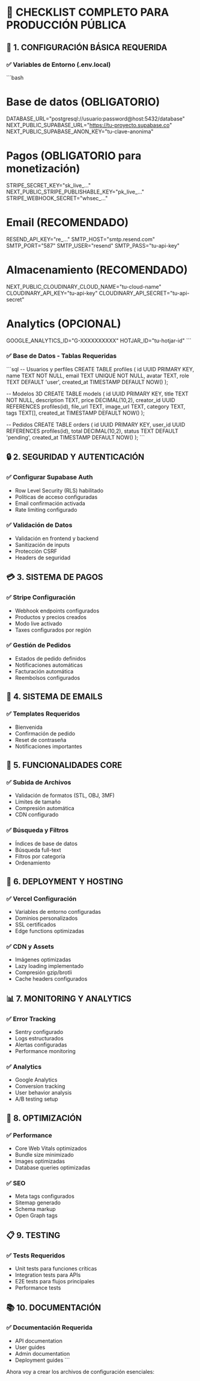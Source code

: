 # 🚀 CHECKLIST COMPLETO PARA PRODUCCIÓN PÚBLICA

## 🔧 1. CONFIGURACIÓN BÁSICA REQUERIDA

### ✅ Variables de Entorno (.env.local)
\`\`\`bash
# Base de datos (OBLIGATORIO)
DATABASE_URL="postgresql://usuario:password@host:5432/database"
NEXT_PUBLIC_SUPABASE_URL="https://tu-proyecto.supabase.co"
NEXT_PUBLIC_SUPABASE_ANON_KEY="tu-clave-anonima"

# Pagos (OBLIGATORIO para monetización)
STRIPE_SECRET_KEY="sk_live_..."
NEXT_PUBLIC_STRIPE_PUBLISHABLE_KEY="pk_live_..."
STRIPE_WEBHOOK_SECRET="whsec_..."

# Email (RECOMENDADO)
RESEND_API_KEY="re_..."
SMTP_HOST="smtp.resend.com"
SMTP_PORT="587"
SMTP_USER="resend"
SMTP_PASS="tu-api-key"

# Almacenamiento (RECOMENDADO)
NEXT_PUBLIC_CLOUDINARY_CLOUD_NAME="tu-cloud-name"
CLOUDINARY_API_KEY="tu-api-key"
CLOUDINARY_API_SECRET="tu-api-secret"

# Analytics (OPCIONAL)
GOOGLE_ANALYTICS_ID="G-XXXXXXXXXX"
HOTJAR_ID="tu-hotjar-id"
\`\`\`

### ✅ Base de Datos - Tablas Requeridas
\`\`\`sql
-- Usuarios y perfiles
CREATE TABLE profiles (
  id UUID PRIMARY KEY,
  name TEXT NOT NULL,
  email TEXT UNIQUE NOT NULL,
  avatar TEXT,
  role TEXT DEFAULT 'user',
  created_at TIMESTAMP DEFAULT NOW()
);

-- Modelos 3D
CREATE TABLE models (
  id UUID PRIMARY KEY,
  title TEXT NOT NULL,
  description TEXT,
  price DECIMAL(10,2),
  creator_id UUID REFERENCES profiles(id),
  file_url TEXT,
  image_url TEXT,
  category TEXT,
  tags TEXT[],
  created_at TIMESTAMP DEFAULT NOW()
);

-- Pedidos
CREATE TABLE orders (
  id UUID PRIMARY KEY,
  user_id UUID REFERENCES profiles(id),
  total DECIMAL(10,2),
  status TEXT DEFAULT 'pending',
  created_at TIMESTAMP DEFAULT NOW()
);
\`\`\`

## 🔒 2. SEGURIDAD Y AUTENTICACIÓN

### ✅ Configurar Supabase Auth
- Row Level Security (RLS) habilitado
- Políticas de acceso configuradas
- Email confirmación activada
- Rate limiting configurado

### ✅ Validación de Datos
- Validación en frontend y backend
- Sanitización de inputs
- Protección CSRF
- Headers de seguridad

## 💳 3. SISTEMA DE PAGOS

### ✅ Stripe Configuración
- Webhook endpoints configurados
- Productos y precios creados
- Modo live activado
- Taxes configurados por región

### ✅ Gestión de Pedidos
- Estados de pedido definidos
- Notificaciones automáticas
- Facturación automática
- Reembolsos configurados

## 📧 4. SISTEMA DE EMAILS

### ✅ Templates Requeridos
- Bienvenida
- Confirmación de pedido
- Reset de contraseña
- Notificaciones importantes

## 📱 5. FUNCIONALIDADES CORE

### ✅ Subida de Archivos
- Validación de formatos (STL, OBJ, 3MF)
- Límites de tamaño
- Compresión automática
- CDN configurado

### ✅ Búsqueda y Filtros
- Índices de base de datos
- Búsqueda full-text
- Filtros por categoría
- Ordenamiento

## 🚀 6. DEPLOYMENT Y HOSTING

### ✅ Vercel Configuración
- Variables de entorno configuradas
- Dominios personalizados
- SSL certificados
- Edge functions optimizadas

### ✅ CDN y Assets
- Imágenes optimizadas
- Lazy loading implementado
- Compresión gzip/brotli
- Cache headers configurados

## 📊 7. MONITORING Y ANALYTICS

### ✅ Error Tracking
- Sentry configurado
- Logs estructurados
- Alertas configuradas
- Performance monitoring

### ✅ Analytics
- Google Analytics
- Conversion tracking
- User behavior analysis
- A/B testing setup

## 🔧 8. OPTIMIZACIÓN

### ✅ Performance
- Core Web Vitals optimizados
- Bundle size minimizado
- Images optimizadas
- Database queries optimizadas

### ✅ SEO
- Meta tags configurados
- Sitemap generado
- Schema markup
- Open Graph tags

## 📋 9. TESTING

### ✅ Tests Requeridos
- Unit tests para funciones críticas
- Integration tests para APIs
- E2E tests para flujos principales
- Performance tests

## 📚 10. DOCUMENTACIÓN

### ✅ Documentación Requerida
- API documentation
- User guides
- Admin documentation
- Deployment guides
\`\`\`

Ahora voy a crear los archivos de configuración esenciales:
